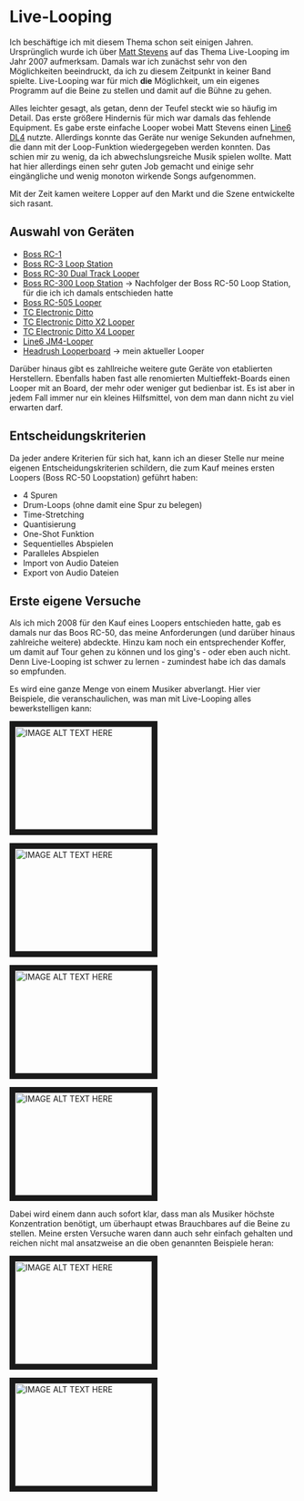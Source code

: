 # Live-Looping
Ich beschäftige ich mit diesem Thema schon seit einigen Jahren. Ursprünglich wurde ich über [Matt Stevens](http://mattstevensguitar.com/) auf das Thema Live-Looping im Jahr 2007 aufmerksam. Damals war ich zunächst sehr von den Möglichkeiten beeindruckt, da ich zu diesem Zeitpunkt in keiner Band spielte. Live-Looping war für mich **die** Möglichkeit, um ein eigenes Programm auf die Beine zu stellen und damit auf die Bühne zu gehen.

Alles leichter gesagt, als getan, denn der Teufel steckt wie so häufig im Detail. Das erste größere Hindernis für mich war damals das fehlende Equipment. Es gabe erste einfache Looper wobei Matt Stevens einen [Line6 DL4](https://de.line6.com/stompbox-modelers/) nutzte. Allerdings konnte das Geräte nur wenige Sekunden aufnehmen, die dann mit der Loop-Funktion wiedergegeben werden konnten. Das schien mir zu wenig, da ich abwechslungsreiche Musik spielen wollte. Matt hat hier allerdings einen sehr guten Job gemacht und einige sehr eingängliche und wenig monoton wirkende Songs aufgenommen.

Mit der Zeit kamen weitere Lopper auf den Markt und die Szene entwickelte sich rasant. 

## Auswahl von Geräten
* [Boss RC-1](https://www.thomann.de/de/boss_rc_1.htm?partner_id=84987)
* [Boss RC-3 Loop Station](https://www.thomann.de/de/boss_rc3.htm?partner_id=84987)
* [Boss RC-30 Dual Track Looper](https://www.thomann.de/de/boss_rc30_dual_track_looper.htm?partner_id=84987)
* [Boss RC-300 Loop Station](https://www.thomann.de/de/boss_rc300_loop_station.htm?partner_id=84987) -> Nachfolger der Boss RC-50 Loop Station, für die ich ich damals entschieden hatte
* [Boss RC-505 Looper](https://www.thomann.de/de/boss_rc_505.htm?partner_id=84987)
* [TC Electronic Ditto](https://www.thomann.de/de/tc_electronic_ditto.htm?partner_id=84987)
* [TC Electronic Ditto X2 Looper](https://www.thomann.de/de/tc_electronic_ditto_x2_looper.htm?partner_id=84987)
* [TC Electronic Ditto X4 Looper](https://www.thomann.de/de/tc_electronic_ditto_x4_looper.htm?partner_id=84987)
* [Line6 JM4-Looper](https://www.thomann.de/de/line6_jm4_looper.htm?partner_id=84987)
* [Headrush Looperboard](https://www.thomann.de/de/headrush_introducing_looperboard.htm?partner_id=84987) -> mein aktueller Looper

Darüber hinaus gibt es zahllreiche weitere gute Geräte von etablierten Herstellern. Ebenfalls haben fast alle renomierten Multieffekt-Boards einen Looper mit an Board, der mehr oder weniger gut bedienbar ist. Es ist aber in jedem Fall immer nur ein kleines Hilfsmittel, von dem man dann nicht zu viel erwarten darf.

## Entscheidungskriterien
Da jeder andere Kriterien für sich hat, kann ich an dieser Stelle nur meine eigenen Entscheidungskriterien schildern, die zum Kauf meines ersten Loopers (Boss RC-50 Loopstation) geführt haben:

* 4 Spuren 
* Drum-Loops (ohne damit eine Spur zu belegen)
* Time-Stretching
* Quantisierung
* One-Shot Funktion
* Sequentielles Abspielen
* Paralleles Abspielen
* Import von Audio Dateien
* Export von Audio Dateien

## Erste eigene Versuche
Als ich mich 2008 für den Kauf eines Loopers entschieden hatte, gab es damals nur das Boos RC-50, das meine Anforderungen (und darüber hinaus zahlreiche weitere) abdeckte. Hinzu kam noch ein entsprechender Koffer, um damit auf Tour gehen zu können und los ging's - oder eben auch nicht. Denn Live-Looping ist schwer zu lernen - zumindest habe ich das damals so empfunden.

Es wird eine ganze Menge von einem Musiker abverlangt. Hier vier Beispiele, die veranschaulichen, was man mit Live-Looping alles bewerkstelligen kann:

<a href="https://youtu.be/QJvTT-x8ZAI" target="_blank"><img src="http://img.youtube.com/vi/QJvTT-x8ZAI/0.jpg" alt="IMAGE ALT TEXT HERE" width="240" height="180" border="10" /></a>

<a href="https://youtu.be/nUx9tNzpbbs" target="_blank"><img src="http://img.youtube.com/vi/nUx9tNzpbbs/0.jpg" alt="IMAGE ALT TEXT HERE" width="240" height="180" border="10" /></a>

<a href="https://youtu.be/paYvTKVTzU8" target="_blank"><img src="http://img.youtube.com/vi/paYvTKVTzU8/0.jpg" alt="IMAGE ALT TEXT HERE" width="240" height="180" border="10" /></a>

<a href="https://youtu.be/oHLLXL5x7ng" target="_blank"><img src="http://img.youtube.com/vi/oHLLXL5x7ng/0.jpg" alt="IMAGE ALT TEXT HERE" width="240" height="180" border="10" /></a>

Dabei wird einem dann auch sofort klar, dass man als Musiker höchste Konzentration benötigt, um überhaupt etwas Brauchbares auf die Beine zu stellen. Meine ersten Versuche waren dann auch sehr einfach gehalten und reichen nicht mal ansatzweise an die oben genannten Beispiele heran:

<a href="https://youtu.be/xE8i7v7LndM" target="_blank"><img src="http://img.youtube.com/vi/xE8i7v7LndM/0.jpg" alt="IMAGE ALT TEXT HERE" width="240" height="180" border="10" /></a>

<a href="https://youtu.be/I1J1RTaflek" target="_blank"><img src="http://img.youtube.com/vi/I1J1RTaflek/0.jpg" alt="IMAGE ALT TEXT HERE" width="240" height="180" border="10" /></a>
